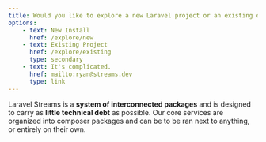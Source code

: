```yaml
---
title: Would you like to explore a new Laravel project or an existing one?
options:
    - text: New Install
      href: /explore/new
    - text: Existing Project
      href: /explore/existing
      type: secondary
    - text: It's complicated.
      href: mailto:ryan@streams.dev
      type: link
---
```

Laravel Streams is a **system of interconnected packages** and is designed to carry as **little technical debt** as possible. Our core services are organized into composer packages and can be to be ran next to anything, or entirely on their own.
